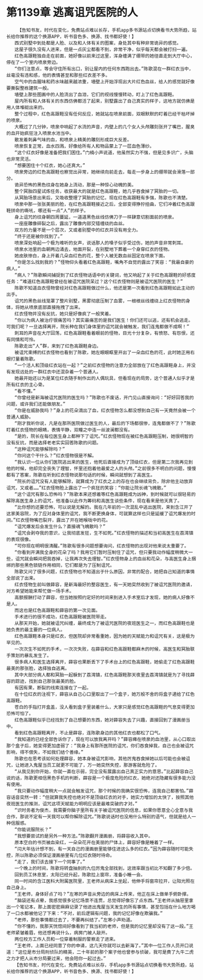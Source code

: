 # 第1139章 逃离诅咒医院的人
        【告知书友，时代在变化，免费站点难以长存，手机app多书源站点切换看书大势所趋，站长给你推荐的这个换源APP，听书音色多、换源、找书都好使！】
       西式别墅中到处都是人脸、以及和人体有关的图案，身处其中有种非常诡异的感觉。
       这屋子很久没有人进来，但是一点灰尘都看不到，非常干净，似乎每天都会被打扫一遍。
       红色高跟鞋独自走在前面，她好像以前来过这里，浑身缠满了绷带的她径直走到大厅中心，停在了一个室内喷泉旁边。
       “你们注意点，等会守住所有出口，别让屋内的任何东西跑出去。”陈歌混在一群红衣当中，丝毫没有违和感，他的表情甚至和那些红衣差不多。
       空气中的血腥味和药水味越来越浓重，墙壁上开始浮现出大片红色血丝，给人的感觉就好像要撕裂整栋建筑一般。
       墙壁上那些图画中的人脸流出了血泪，它们的视线慢慢转动，盯上了红色高跟鞋。
       屋内所有和人体有关的东西仿佛都活了起来，别墅露出了自己真实的样子，这地方就仿佛是用人体堆砌出来的。
       整个过程中，红色高跟鞋没有任何反应，她就站在喷泉前面，双眼默默的盯着已经干枯坏掉的喷泉。
       大概过了几分钟，喷泉中响起了水流的声音，内壁上的几个女人头颅雕刻张开了嘴巴，腥臭的血开始疯狂注入喷泉水池当中。
       散发着刺鼻气味的血，和喷泉上精美的雕刻形成巨大反差。
       喷泉恢复正常，血水四溅，好像给所有人和物品蒙上了一层血色薄纱。
       “这个红衣好像是准备把我们困住。”门楠小声说道，他虽然实力不强，但是见多识广，头脑也非常灵活。
       “想要困住十个红衣，她心还真大。”
       喷泉旁边的红色高跟鞋也察觉出异常，她继续向前走去，每走一步身上的绷带就会滑落一部分。
       诡异恐怖的黑色纹身在她身上流动，那是一种惊心动魄的美。
       整个冥胎四星试炼任务，收获最大的就是红色高跟鞋，她几乎吞食掉了冥胎的一切。
       从冥胎场景出来后，又吸收整理了冥胎的记忆，现在红色高跟鞋有多强，陈歌也不清楚。
       喷泉中那一张张美丽的脸，在红色高跟鞋接近之后，全部变得狰狞扭曲，它们冲着红色高跟鞋拼命的嘶吼，哪还有一点“人”的样子。
       身上诅咒的纹身朝四周蔓延，一道道黑色丝线仿佛刀子一样肆意切割面前的喷泉。
       一座座雕像碎裂之后，露出了雕像内部交错缠绕的血丝。
       双方的力量不是一个层次，又或者别墅中的红衣并没有用全力。
       “终于还是被你找到了。”
       喷泉深处响起一个极为难听的女声，说话那人的嗓子似乎受过伤，她的声音非常刺耳。
       喷泉水池里的血朝两边涌去，地面开裂，在别墅地下葬着一个身穿红衣的怪物。
       她皮肤惨白，身上开着几朵血红色的花，整个人被无数血丝固定在喷泉下面。
       “你是怎么找到我的？”怪物仰头看着红色高跟鞋，嘴角不自觉的露出了笑容：“我最自豪的病人。”
       “病人？”陈歌瞬间捕捉到了红衣怪物话语中的关键词，他又响起了关于红色高跟鞋的好感度任务：“难道红色高跟鞋曾经在被诅咒医院呆过？这个红衣怪物则是被诅咒医院的医生？”
       陈歌不知道血衣怪物曾经对红色高跟鞋做过什么，他还是第一次看到红色高跟鞋如此主动的出手。
       诅咒的黑色丝线笼罩了整片别墅，黑雾彻底压制了血雾，一根根丝线缠绕上红衣怪物的身体，将她从喷泉底部直接拖拽了出来。
       红衣怪物并没有反抗，她只是好像疯了一般笑着。
       “你以为病人被治疗很痛苦吗？其实最痛苦的是我们医生！你们还可以逃，还有机会逃走。可我们呢？一旦选择离开，院长种在我们身体里的诅咒就会被触发，我们连鬼都做不成啊！”
       刺耳的声音在大厅回荡，红色高跟鞋看着眼前的怪物，目光十分复杂，有愤怒、有怨恨，还有同情和可怜。
       陈歌走出“人”群，来到了红色高跟鞋身边。
       被诅咒束缚的红衣怪物也看到了陈歌，她左眼眼眶里开出了一朵血红色的花，此时她正用右眼打量着陈歌。
       “一个活人和顶级红衣站在一起？”之前红衣怪物的注意力全部放在了红色高跟鞋身上，并没有发现远处的一群红衣中还混杂着一个普通人。
       她最开始还以为是某位红衣随手制作出的人偶玩具，但看现在的局势，这个普通人似乎才是所有红衣的主心骨。
       “看不懂。”
       “你曾经是新海被诅咒医院的医生吗？”陈歌也不废话，开门见山直接询问：“好好回答我的问题，或许我们还能做朋友。”
       “你是在威胁我吗？”身上的花朵滴出了血，红衣怪物怎么都没想到自己有一天竟然会被一个普通人威胁。
       “刚才我听你说，凡是在那所医院做过医生的人，最后的下场都很惨，连鬼都做不了？”陈歌盯着红衣怪物的眼睛，表情平静，双瞳之中连一丝波澜都没有。
       “是的，院长在每位医生身上都种下了诅咒。”红衣怪物现在被红色高跟鞋压制，她很明智的没有反抗，而是选择老老实实回答陈歌的问题。
       “这种诅咒能够解除吗？”
       “你问这个干什么？”红衣怪物很是不解。
       “我认识一位从你们医院逃出来的医生，他死后直接成为了顶级红衣，但是第二次我再见到他的时候，他却完全丧失了理智，怀里还抱着他最爱之人的头颅。”之前很多不明白的问题，慢慢都有了答案，陈歌在听到红衣怪物说那句话的时候，瞬间就想到了高医生。
       “院长的诅咒没有人能够解除，就算成为了红衣之上的存在也会继续背负，除非他主动放弃诅咒，又或者……”红衣怪物脸上露出了一个疯狂的笑容：“你能让院长魂飞魄散。”
       “这个诅咒有那么恐怖吗？”陈歌本来还想着等红色高跟鞋成为凶神，到时候就可以很轻易的解除高医生身上的诅咒，他准备以此作为筹码和高医生谈些条件，现在看来是他天真了。
       “比你想的还要恐怖，可以说是无解的。我在几年前的一次混乱中逃出医院，来到含江开了这家美容院，为了应对身体里的诅咒，我不断更换身体，可就算这样也只是延缓了诅咒爆发的时间。”红衣怪物嘴巴裂开，露出了开在她喉咙中的花。
       “诅咒爆发后会发生什么？直接魂飞魄散吗？”
       “诅咒会剥夺我的意识，让我彻底发狂，生不如死。”红衣怪物的描述和当初高医生在荔湾镇的表现很像。
       “可你现在明明很清醒。”陈歌有很多问题想要询问，红衣怪物的出现对他来说太重要了。
       “你看到开满我全身的花朵了吗？我用它们暂时压制住了诅咒，但只要我动作幅度稍微大一些，诅咒就会瞬间把我吞掉，让我再次失去理智。”红衣怪物身上的血丝和花朵，与高医生身上捆绑的那些黑色锁链作用相同，它们都是为了压制诅咒。
       陈歌又问了很多问题，红衣怪物也不知道出于什么原因，非常的配合，她把自己知道的事情全部说了出来。
       红衣怪物生前叫做薛容，是新海最好的整容医生，有一天她突然收到了被诅咒医院的邀请，对方希望她能来帮忙做一场手术。
       高额报酬打动了薛容，但当她按照约定好的时间来到进入手术室后才发现，她的病人好像不是人。
       而这也是红色高跟鞋和薛容的第一次见面。
       手术进行的很不成功，红色高跟鞋被医院带走。
       从那天开始，她就被诅咒纠缠，最终成为了被诅咒医院的夜班医生之一，而红色高跟鞋也是她负责的最主要的一位病人。
       红色高跟鞋本身只是红衣，但医院却非常看重她，因为她的天赋能力和诅咒有关，这是极为罕见的。
       一次次生不如死的手术，一次次失败，在薛容和红色高跟鞋都麻木的时候，高医生和冥胎联手策划的暴乱发生了。
       很多病人和医生选择离开，薛容也果断丢下了手术台上的红色高跟鞋，她偷走了红色高跟鞋最美的那张脸，选择独自逃离。
       其中大部分病人都和冥胎一起躲到了荔湾镇，红色高跟鞋那天夜里去荔湾镇就是为了寻找薛容的踪迹，找到自己那张最美的脸。
       有因有果，断裂的线索连接在了一起。
       在十位红衣的注视下，薛容从自己心口里取出了一个盒子，她万般不舍的将盒子递给了红色高跟鞋。
       苍白的手指打开盒盖，没人看到盒子里装着什么，大家只是感觉红色高跟鞋的气息变得更加恐怖可怕了。
       红色高跟鞋似乎已经找到了自己想要的东西，她对薛容失去了兴趣，直接回到了漫画册当中。
       看到红色高跟鞋离开，不止是薛容，连陈歌身边的其他红衣也都松了口气。
       “我知道的已经全部告诉你了，现在可以放我离开吗？”薛容瘫在喷泉的血池里，从心口取出那个盒子后，她变得更加虚弱了：“我身上有那所医院的诅咒，你们吞食掉我，自己也会被诅咒影响，得不偿失，不如我们结个善缘。”
       陈歌也在思考该如何处理薛容，她本身被诅咒影响，其他厉鬼吞食掉她以后可能也会被诅咒，让她进入鬼屋当员工就更不可能了，万一她突然失控，那游客就危险了。
       “从我见到你开始，你就一直在示弱，完全没有展露出自己真正实力的意思。”比起薛容自己说的话，陈歌更相信黑色手机的判断，薛容是一个极度危险的红衣，她绝对还隐藏有很多能力没有使用。
       “我只要动作幅度稍大一点就会触发诅咒，那个时候的我确实很恐怖，连我自己都害怕。”薛容话音突然一转：“但就算我失控也绝对不是顶级红衣的对手，她实力增加的太快了，按照其他夜班医生的推测，诅咒这项天赋能力明明应该是最难突破的才对。”
       “识时务者为俊杰，我需要你脑子里所有关于被诅咒医院的信息，如果你愿意全心全意与我合作，那说不定有一天我可以帮你解除诅咒。”陈歌说话时也没用什么特别的语气，但就是给人一种信服感。
       “你能说服院长？”
       “我想要尝试的是另外一种方法。”陈歌翻开漫画册，将薛容收入其中。
       原本空白的书页被血染红，一朵朵花开在美丽的尸体上，薛容好像是睡着了一样。
       “闫大年估计想不到，有一天自己的漫画册里能够住进这么多的红衣。”因为薛容随时可能失控，所以陈歌必须保证漫画册里有几位红衣随时待命。
       “走了，我们该去接下一个同事了。”
       一个晚上的时间，陈歌将转盘抽到的九位厉鬼全部找到，这效率跟当初比不知翻了多少倍。
       回到员工休息室，太阳已经升起，陈歌拉上窗帘，准备小睡一会。
       同一时间的含江医科大附属医院里，王老师从病床上坐起，他伸手将窗帘拉开，让阳光照在自己身上。
       “王老师，身体好点了吗？”左寒的声音从旁边的病床上传来，他正在床上做单手俯卧撑。
       “脑袋还有点晕，我感觉很多记忆场景不连贯，总觉得好像忘了点东西。”王老师从抽屉里拿出一个笔记本，那上面密密麻麻记录了他进出鬼屋当天发生的所有事情，甚至包括在什么地方喝了一口水都被他记了下来：“不对，前后逻辑有问题，我的记忆好像在欺骗我。”
       “老师，那些事情都过去了，不要再纠结了。”左寒小声劝道。
       “你不懂的，我那天恍惚间好像看到了我当初的老师，但是我的记忆里却没有了这一段。”王老师紧皱着眉，他还想再说什么，病房门被人敲开。
       两位校方工作人员和一位穿着制服的警察走了进来。
       “王老师，上面已经同意了你的申请，这几天你就可以去新海了。”其中一位工作人员开口说道：“这位是市分局刑侦队的精英，二十年前的那个案子他也曾参与侦破，我可是费了九牛二虎之力才把人从市分局要过来，他会陪你一起过去。”
       【告知书友，时代在变化，免费站点难以长存，手机app多书源站点切换看书大势所趋，站长给你推荐的这个换源APP，听书音色多、换源、找书都好使！】